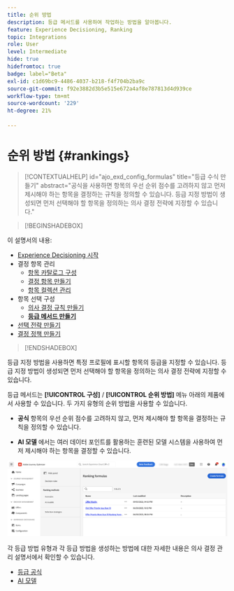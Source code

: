 ```yaml
---
title: 순위 방법
description: 등급 메서드를 사용하여 작업하는 방법을 알아봅니다.
feature: Experience Decisioning, Ranking
topic: Integrations
role: User
level: Intermediate
hide: true
hidefromtoc: true
badge: label="Beta"
exl-id: c1d69bc9-4486-4037-b218-f4f704b2ba9c
source-git-commit: f92e3882d3b5e515e672a4af8e787813d4d939ce
workflow-type: tm+mt
source-wordcount: '229'
ht-degree: 21%

---
```


# 순위 방법 {#rankings}

>[!CONTEXTUALHELP]
>id="ajo_exd_config_formulas"
>title="등급 수식 만들기"
>abstract="공식을 사용하면 항목의 우선 순위 점수를 고려하지 않고 먼저 제시해야 하는 항목을 결정하는 규칙을 정의할 수 있습니다. 등급 지정 방법이 생성되면 먼저 선택해야 할 항목을 정의하는 의사 결정 전략에 지정할 수 있습니다."

>[!BEGINSHADEBOX]

이 설명서의 내용:

* [Experience Decisioning 시작](gs-experience-decisioning.md)
* 결정 항목 관리
   * [항목 카탈로그 구성](catalogs.md)
   * [결정 항목 만들기](items.md)
   * [항목 컬렉션 관리](collections.md)
* 항목 선택 구성
   * [의사 결정 규칙 만들기](rules.md)
   * **[등급 메서드 만들기](ranking.md)**
* [선택 전략 만들기](selection-strategies.md)
* [결정 정책 만들기](create-decision.md)

>[!ENDSHADEBOX]

등급 지정 방법을 사용하면 특정 프로필에 표시할 항목의 등급을 지정할 수 있습니다. 등급 지정 방법이 생성되면 먼저 선택해야 할 항목을 정의하는 의사 결정 전략에 지정할 수 있습니다.

등급 메서드는 **[!UICONTROL 구성]** / **[!UICONTROL 순위 방법]** 메뉴 아래의 제품에서 사용할 수 있습니다. 두 가지 유형의 순위 방법을 사용할 수 있습니다.

* **공식** 항목의 우선 순위 점수를 고려하지 않고, 먼저 제시해야 할 항목을 결정하는 규칙을 정의할 수 있습니다.

* **AI 모델** 에서는 여러 데이터 포인트를 활용하는 훈련된 모델 시스템을 사용하여 먼저 제시해야 하는 항목을 결정할 수 있습니다.

![](assets/ranking-create.png)

각 등급 방법 유형과 각 등급 방법을 생성하는 방법에 대한 자세한 내용은 의사 결정 관리 설명서에서 확인할 수 있습니다.

* [등급 공식](../offers/ranking/create-ranking-formulas.md)
* [AI 모델](../offers/ranking/ai-models.md)
